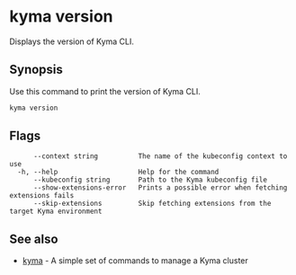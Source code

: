 # kyma version

Displays the version of Kyma CLI.

## Synopsis

Use this command to print the version of Kyma CLI.

```bash
kyma version
```

## Flags

```text
      --context string          The name of the kubeconfig context to use
  -h, --help                    Help for the command
      --kubeconfig string       Path to the Kyma kubeconfig file
      --show-extensions-error   Prints a possible error when fetching extensions fails
      --skip-extensions         Skip fetching extensions from the target Kyma environment
```

## See also

* [kyma](kyma.md) - A simple set of commands to manage a Kyma cluster
